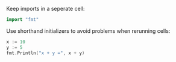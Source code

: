 Keep imports in a seperate cell:

```go
import "fmt"
```

Use shorthand initializers to avoid problems when rerunning cells:

```go
x := 10
y := 5
fmt.Println("x + y =", x + y)
```

```go

```
